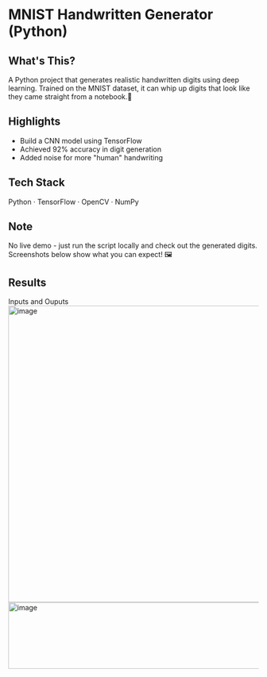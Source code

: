# MNIST Handwritten Generator (Python)

## What's This?
A Python project that generates realistic handwritten digits using deep learning. Trained on the MNIST dataset, it can whip up digits that look like they came straight from a notebook.📝   

## Highlights 
- Build a CNN model using TensorFlow  
- Achieved 92% accuracy in digit generation  
- Added noise for more "human" handwriting 

## Tech Stack  
  Python · TensorFlow · OpenCV · NumPy  

## Note  
No live demo - just run the script locally and check out the generated digits. Screenshots below show what you can expect! 🖼️

## Results
Inputs and Ouputs
<img width="1179" height="598" alt="image" src="https://github.com/user-attachments/assets/9be72589-7610-453f-9b2a-2e146ea2c8fb" />
<img width="980" height="134" alt="image" src="https://github.com/user-attachments/assets/1fe45262-d116-4c5f-bafe-5e55c65e4dd6" />


